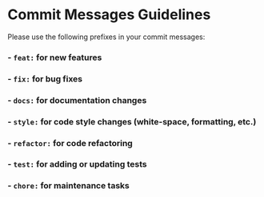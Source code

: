 <!-- Press Ctrl+Shift+V (or Cmd+Shift+V on macOS) to open the preview pane. -->

# Commit Messages Guidelines

Please use the following prefixes in your commit messages:

### - `feat:` for new features
### - `fix:` for bug fixes
### - `docs:` for documentation changes
### - `style:` for code style changes (white-space, formatting, etc.)
### - `refactor:` for code refactoring
### - `test:` for adding or updating tests
### - `chore:` for maintenance tasks
